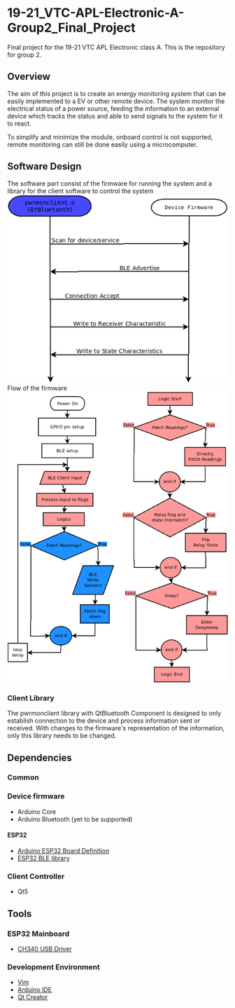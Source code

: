 # 19-21_VTC-APL-Electronic-A-Group2_Final_Project
Final project for the 19-21 VTC APL Electronic class A. This is the repository for group 2.

## Overview
The aim of this project is to create an energy monitoring system that can be easily implemented to a EV or other remote device. The system monitor the electrical status of a power source, feeding the information to an external device which tracks the status and able to send signals to the system for it to react.

To simplify and minimize the module, onboard control is not supported, remote monitoring can still be done easily using a microcomputer.

## Software Design
The software part consist of the firmware for running the system and a library for the client software to control the system
![Refer to connection-flowchart in repo](https://github.com/R3G3N3R4T0R/19-21_VTC-APL-Electronic-A-Group2_Final_Project/blob/main/connection-flowchart.png?raw=true)
Flow of the firmware
![Refer to devflow in repo](https://github.com/R3G3N3R4T0R/19-21_VTC-APL-Electronic-A-Group2_Final_Project/blob/main/devflow.png?raw=true)

### Client Library
The pwrmonclient library with QtBluetooth Component is designed to only establish connection to the device and process information sent or received. With changes to the firmware's representation of the information, only this library needs to be changed.

## Dependencies
### Common
### Device firmware
- Arduino Core
- Arduino Bluetooth (yet to be supported)
#### ESP32
- [Arduino ESP32 Board Definition](https://github.com/espressif/arduino-esp32)
- [ESP32 BLE library](https://github.com/nkolban/ESP32_BLE_Arduino)
### Client Controller
- Qt5

## Tools
### ESP32 Mainboard
- [CH340 USB Driver](http://www.wch.cn/download/CH341SER_EXE.html)
### Development Environment
- [Vim](www.vim.org)
- [Arduino IDE](https://www.arduino.cc/en/Main/Software)
- [Qt Creator](https://github.com/qt-creator/qt-creator)
